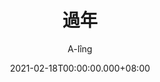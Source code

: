 ---
issue: 416
title: 過年
author: A-lîng
date: 2021-02-18T00:00:00.000+08:00
topic: 生活
difficulty: 1
wikidata: Q131449263
wikidata_link: https://www.wikidata.org/wiki/Q131449263
---